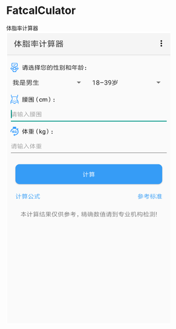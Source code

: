# FatcalCulator
体脂率计算器
![Alt text](https://github.com/hualuoxyz/FatcalCulator/blob/master/体脂率计算器.PNG)
